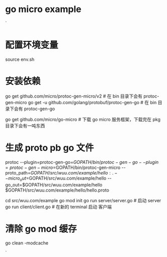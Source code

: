 # go micro example


`

# 配置环境变量

source env.sh

# 安装依赖

go get github.com/micro/protoc-gen-micro/v2  # 在 bin 目录下会有 protoc-gen-micro
go get -u github.com/golang/protobuf/protoc-gen-go  # 在 bin 目录下会有 protoc-gen-go

go get github.com/micro/go-micro  # 下载 go micro 服务框架，下载完在 pkg 目录下会有一吨东西

# 生成 proto pb go 文件
protoc --plugin=protoc-gen-go=$GOPATH/bin/protoc-gen-go --plugin=protoc-gen-micro=$GOPATH/bin/protoc-gen-micro --proto_path=$GOPATH/src/wuu.com/example/hello:. --micro_out=$GOPATH/src/wuu.com/example/hello --go_out=$GOPATH/src/wuu.com/example/hello $GOPATH/src/wuu.com/example/hello/hello.proto


cd src/wuu.com/example
go mod init 
go run server/server.go    # 启动 server
go run client/client.go    # 在新的 terminal 启动 客户端

# 清除 go mod 缓存

go clean -modcache

`
